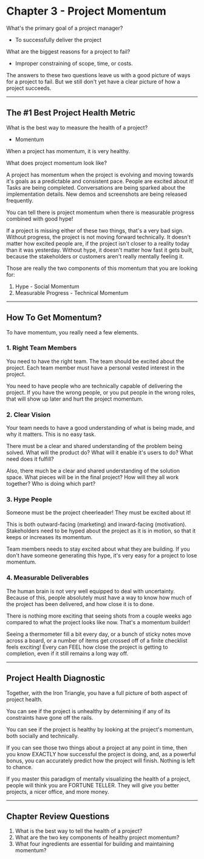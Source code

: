 # Chapter 3 - Project Momentum

What's the primary goal of a project manager?

- To successfully deliver the project

What are the biggest reasons for a project to fail?

- Improper constraining of scope, time, or costs.

The answers to these two questions leave us with a good picture of ways for a project to fail. But we still don't yet have a clear picture of how a project succeeds.

---

## The #1 Best Project Health Metric

What is the best way to measure the health of a project?

- Momentum

When a project has momentum, it is very healthy.

What does project momentum look like?

A project has momentum when the project is evolving and moving towards it's goals as a predictable and consistent pace. People are excited about it! Tasks are being completed. Conversations are being sparked about the implementation details. New demos and screenshots are being released frequently.

You can tell there is project momentum when there is measurable progress combined with good hype!

If a project is missing either of these two things, that's a very bad sign. Without progress, the project is not moving forward technically. It doesn't matter how excited people are, if the project isn't closer to a reality today than it was yesterday. Without hype, it doesn't matter how fast it gets built, because the stakeholders or customers aren't really mentally feeling it.

Those are really the two components of this momentum that you are looking for:

1. Hype - Social Momentum
2. Measurable Progress - Technical Momentum

---

## How To Get Momentum?

To have momentum, you really need a few elements.

### 1. Right Team Members

You need to have the right team. The team should be excited about the project. Each team member must have a personal vested interest in the project.

You need to have people who are technically capable of delivering the project. If you have the wrong people, or you put people in the wrong roles, that will show up later and hurt the project momentum.

### 2. Clear Vision

Your team needs to have a good understanding of what is being made, and why it matters. This is no easy task.

There must be a clear and shared understanding of the problem being solved. What will the product do? What will it enable it's users to do? What need does it fulfill?

Also, there much be a clear and shared understanding of the solution space. What pieces will be in the final project? How will they all work together? Who is doing which part?

### 3. Hype People

Someone must be the project cheerleader! They must be excited about it!

This is both outward-facing (marketing) and inward-facing (motivation). Stakeholders need to be hyped about the project as it is in motion, so that it keeps or increases its momentum.

Team members needs to stay excited about what they are building. If you don't have someone generating this hype, it's very easy for a project to lose momentum.

### 4. Measurable Deliverables

The human brain is not very well equipped to deal with uncertainty. Because of this, people absolutely must have a way to know how much of the project has been delivered, and how close it is to done.

There is nothing more exciting that seeing shots from a couple weeks ago compared to what the project looks like now. That's a momentum builder!

Seeing a thermometer fill a bit every day, or a bunch of sticky notes move across a board, or a number of items get crossed off of a finite checklist feels exciting! Every can FEEL how close the project is getting to completion, even if it still remains a long way off.

---

## Project Health Diagnostic

Together, with the Iron Triangle, you have a full picture of both aspect of project health.

You can see if the project is unhealthy by determining if any of its constraints have gone off the rails.

You can see if the project is healthy by looking at the project's momentum, both socially and technically.

If you can see those two things about a project at any point in time, then you know EXACTLY how successful the project is doing, and, as a powerful bonus, you can accurately predict how the project will finish. Nothing is left to chance.

If you master this paradigm of mentally visualizing the health of a project, people will think you are FORTUNE TELLER. They will give you better projects, a nicer office, and more money.

---

## Chapter Review Questions
1. What is the best way to tell the health of a project?
2. What are the two key components of healthy project momentum?
3. What four ingredients are essential for building and maintaining momentum?
